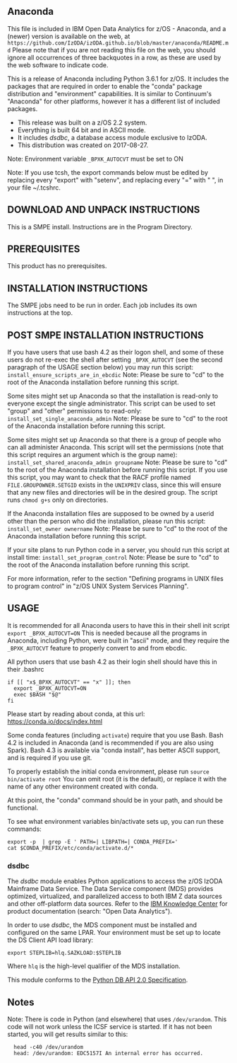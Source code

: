 ## Anaconda

This file is included in IBM Open Data Analytics for z/OS - Anaconda,
and a (newer) version is available on the web, at
``` https://github.com/IzODA/izODA.github.io/blob/master/anaconda/README.md ```
Please note that if you are not reading this file on the web,
you should ignore all occurrences of three backquotes in a row,
as these are used by the web software to indicate code.

This is a release of Anaconda including Python 3.6.1 for z/OS.
It includes the packages that are required in order to
enable the "conda" package distribution and "environment"
capabilities.  It is similar to Continuum's "Anaconda"
for other platforms, however it has a different list of
included packages.

* This release was built on a z/OS 2.2 system.
* Everything is built 64 bit and in ASCII mode.
* It includes *dsdbc*, a database access module exclusive to IzODA.
* This distribution was created on 2017-08-27.

Note:  Environment variable ```_BPXK_AUTOCVT``` must be set to ON

Note:  If you use tcsh, the export commands below must be
       edited by replacing every "export" with "setenv",
       and replacing every "=" with " ", in your file ~/.tcshrc.

## DOWNLOAD AND UNPACK INSTRUCTIONS

This is a SMPE install.  Instructions are in the Program Directory.

## PREREQUISITES

This product has no prerequisites.

## INSTALLATION INSTRUCTIONS

The SMPE jobs need to be run in order.  Each job includes its own instructions at the top.

## POST SMPE INSTALLATION INSTRUCTIONS

If you have users that use bash 4.2 as their logon shell, and some of these users do not re-exec the shell after setting ```_BPXK_AUTOCVT``` (see the second paragraph of the USAGE section below) you may run this script:
```install_ensure_scripts_are_in_ebcdic```
Note: Please be sure to "cd" to the root of the Anaconda installation before running this script.

Some sites might set up Anaconda so that the installation is read-only to everyone except the single administrator.
This script can be used to set "group" and "other" permissions to read-only:
```install_set_single_anaconda_admin```
Note: Please be sure to "cd" to the root of the Anaconda installation before running this script.

Some sites might set up Anaconda so that there is a group of people who can all administer Anaconda.
This script will set the permissions (note that this script requires an argument which is the group name):
```install_set_shared_anaconda_admin groupname```
Note: Please be sure to "cd" to the root of the Anaconda installation before running this script.
If you use this script, you may want to check that the RACF profile named ```FILE.GROUPOWNER.SETGID``` exists in the ```UNIXPRIV``` class, since this will ensure that any new files and directories will be in the desired group.  The script runs ```chmod g+s``` only on directories.

If the Anaconda installation files are supposed to be owned by
a userid other than the person who did the installation, please run this script:
```install_set_owner ownername```
Note: Please be sure to "cd" to the root of the Anaconda installation before running this script.

If your site plans to run Python code in a server, you should run this script at install time:
```install_set_program_control```
Note: Please be sure to "cd" to the root of the Anaconda installation before running this script.

For more information, refer to the section "Defining programs in UNIX files to program control" in "z/OS UNIX System Services Planning".

## USAGE

It is recommended for all Anaconda users to have this in their shell init script
```export _BPXK_AUTOCVT=ON```
This is needed because all the programs in Anaconda, including Python, were built in "ascii" mode, and they require the ```_BPXK_AUTOCVT``` feature to properly convert to and from ebcdic.

All python users that use bash 4.2 as their login shell
should have this in their .bashrc
```
if [[ "x$_BPXK_AUTOCVT" == "x" ]]; then
  export _BPXK_AUTOCVT=ON
  exec $BASH "$@"
fi
```

Please start by reading about conda, at this url: https://conda.io/docs/index.html

Some conda features (including ```activate```) require that you use Bash.
Bash 4.2 is included in Anaconda (and is recommended if you are also using Spark).
Bash 4.3 is available via "conda install", has better ASCII support, and is required if you use git.

To properly establish the initial conda environment, please run
```source bin/activate root```
You can omit root (it is the default), or replace it with the name of any other environment created with conda.

At this point, the "conda" command should be in your path, and should be functional.

To see what environment variables bin/activate sets up,
you can run these commands:
```
export -p  | grep -E ' PATH=| LIBPATH=| CONDA_PREFIX='
cat $CONDA_PREFIX/etc/conda/activate.d/*
```

### dsdbc

The *dsdbc* module enables Python applications to access the z/OS IzODA Mainframe Data Service.  The Data Service component (MDS) provides optimized, virtualized, and parallelized access to both IBM Z data sources and other off-platform data sources.  Refer to the [IBM Knowledge Center](https://www.ibm.com/support/knowledgecenter/) for product documentation (search: "Open Data Analytics").

In order to use *dsdbc*, the MDS component must be installed and configured on the same LPAR.  Your environment must be set up to locate the DS Client API load library:
```
export STEPLIB=hlq.SAZKLOAD:$STEPLIB
```
Where ```hlq``` is the high-level qualifier of the MDS installation.

This module conforms to the [Python DB API 2.0 Specification](https://www.python.org/dev/peps/pep-0249/).

## Notes

Note: There is code in Python (and elsewhere) that uses ```/dev/urandom```.
This code will not work unless the ICSF service is started.
If it has not been started, you will get results similar to this:
```
  head -c40 /dev/urandom
  head: /dev/urandom: EDC5157I An internal error has occurred.
``` 
  
